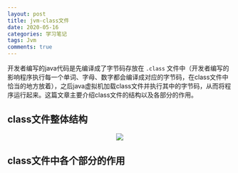 ```yaml
---
layout: post
title: jvm-class文件
date: 2020-05-16
categories: 学习笔记
tags: Jvm
comments: true
---
```


开发者编写的java代码是先编译成了字节码存放在 `.class` 文件中（开发者编写的影响程序执行每一个单词、字母、数字都会编译成对应的字节码，在class文件中恰当的地方放着），之后java虚拟机加载class文件并执行其中的字节码，从而将程序运行起来。这篇文章主要介绍class文件的结构以及各部分的作用。

## class文件整体结构

<div align="center">
    <img src="https://cdn.jsdelivr.net/gh/diego1109/diego1109.github.io/images/jvm-class-file.png">
</div>

## class文件中各个部分的作用

